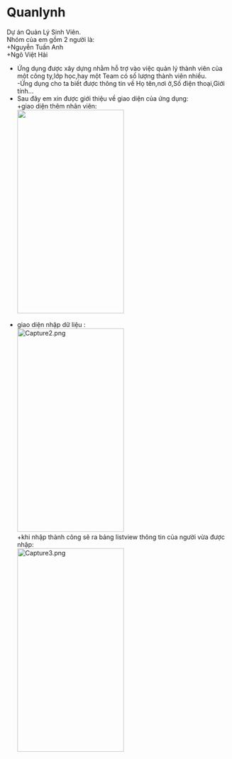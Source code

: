 # Quanlynh<br/>
Dự án Quản Lý Sinh Viên.<br/>
Nhóm của em gồm 2 người là:<br/>
+Nguyễn Tuấn Anh<br/>
+Ngô Việt Hải<br/>
- Ứng dụng được xây dựng nhằm hỗ trợ vào việc quản lý thành viên của một công ty,lớp học,hay một Team có số lượng thành viên nhiều.<br/>
 -Ứng dụng cho ta biết được thông tin về Họ tên,nơi ở,Số điện thoại,Giới tính...<br/>
 - Sau đây em xin được giới thiệu về giao diện của ứng dụng:<br/>
 +giao diện thêm nhân viên:<br/>
<img src="https://www.upsieutoc.com/images/2019/06/10/Capture16b3029156132ed2.png" width="240" height="459" /><br/>
+ giao diện nhập dữ liệu :<br/>
  <img src="https://www.upsieutoc.com/images/2019/06/10/Capture2.png" alt="Capture2.png" width="240" height="459" /><br/>
  +khi nhập thành công sẽ ra bảng listview thông tin của người vừa được nhập: <br/>
  <img src="https://www.upsieutoc.com/images/2019/06/10/Capture3.png" alt="Capture3.png" width="240" height="459" /><br/>
